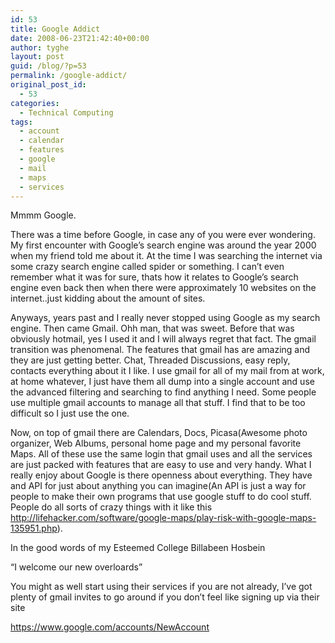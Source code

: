 ```yaml
---
id: 53
title: Google Addict
date: 2008-06-23T21:42:40+00:00
author: tyghe
layout: post
guid: /blog/?p=53
permalink: /google-addict/
original_post_id:
  - 53
categories:
  - Technical Computing
tags:
  - account
  - calendar
  - features
  - google
  - mail
  - maps
  - services
---
```

Mmmm Google.

There was a time before Google, in case any of you were ever wondering. My first encounter with Google&#8217;s search engine was around the year 2000 when my friend told me about it. At the time I was searching the internet via some crazy search engine called spider or something. I can&#8217;t even remember what it was for sure, thats how it relates to Google&#8217;s search engine even back then when there were approximately 10 websites on the internet..just kidding about the amount of sites.

Anyways, years past and I really never stopped using Google as my search engine. Then came Gmail. Ohh man, that was sweet. Before that was obviously hotmail, yes I used it and I will always regret that fact. The gmail transition was phenomenal. The features that gmail has are amazing and they are just getting better. Chat, Threaded Discussions, easy reply, contacts everything about it I like. I use gmail for all of my mail from at work, at home whatever, I just have them all dump into a single account and use the advanced filtering and searching to find anything I need. Some people use multiple gmail accounts to manage all that stuff. I find that to be too difficult so I just use the one.

Now, on top of gmail there are Calendars, Docs, Picasa(Awesome photo organizer, Web Albums, personal home page and my personal favorite Maps. All of these use the same login that gmail uses and all the services are just packed with features that are easy to use and very handy. What I really enjoy about Google is there openness about everything. They have and API for just about anything you can imagine(An API is just a way for people to make their own programs that use google stuff to do cool stuff. People do all sorts of crazy things with it like this http://lifehacker.com/software/google-maps/play-risk-with-google-maps-135951.php).

In the good words of my Esteemed College Billabeen Hosbein

&#8220;I welcome our new overloards&#8221;

You might as well start using their services if you are not already, I&#8217;ve got plenty of gmail invites to go around if you don&#8217;t feel like signing up via their site

https://www.google.com/accounts/NewAccount
